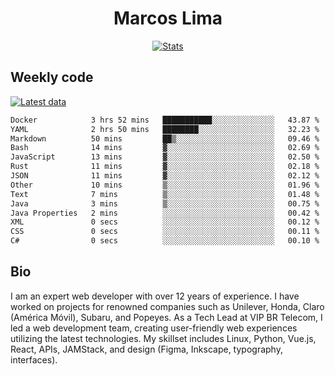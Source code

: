 <div align="center">
  <h1>Marcos Lima</h1>
  
  <a href="https://skvggor.dev">
    <img src="https://github.com/skvggor/skvggor/assets/958723/3c85f137-8d74-4cc8-a2b1-877784f3e44d" alt="Stats" />
  </a>
</div>

## Weekly code

[![Latest data](https://github.com/skvggor/skvggor/actions/workflows/main.yml/badge.svg)](https://github.com/skvggor/skvggor/actions/workflows/main.yml)

<!--START_SECTION:waka-->

```txt
Docker            3 hrs 52 mins   ███████████░░░░░░░░░░░░░░   43.87 %
YAML              2 hrs 50 mins   ████████░░░░░░░░░░░░░░░░░   32.23 %
Markdown          50 mins         ██▒░░░░░░░░░░░░░░░░░░░░░░   09.46 %
Bash              14 mins         ▓░░░░░░░░░░░░░░░░░░░░░░░░   02.69 %
JavaScript        13 mins         ▓░░░░░░░░░░░░░░░░░░░░░░░░   02.50 %
Rust              11 mins         ▓░░░░░░░░░░░░░░░░░░░░░░░░   02.18 %
JSON              11 mins         ▓░░░░░░░░░░░░░░░░░░░░░░░░   02.12 %
Other             10 mins         ▒░░░░░░░░░░░░░░░░░░░░░░░░   01.96 %
Text              7 mins          ▒░░░░░░░░░░░░░░░░░░░░░░░░   01.48 %
Java              3 mins          ▒░░░░░░░░░░░░░░░░░░░░░░░░   00.75 %
Java Properties   2 mins          ░░░░░░░░░░░░░░░░░░░░░░░░░   00.42 %
XML               0 secs          ░░░░░░░░░░░░░░░░░░░░░░░░░   00.12 %
CSS               0 secs          ░░░░░░░░░░░░░░░░░░░░░░░░░   00.11 %
C#                0 secs          ░░░░░░░░░░░░░░░░░░░░░░░░░   00.10 %
```

<!--END_SECTION:waka-->

## Bio

<p>I am an expert web developer with over 12 years of experience. I have worked on projects for renowned companies such as Unilever, Honda, Claro (América Móvil), Subaru, and Popeyes. As a Tech Lead at VIP BR Telecom, I led a web development team, creating user-friendly web experiences utilizing the latest technologies. My skillset includes Linux, Python, Vue.js, React, APIs, JAMStack, and design (Figma, Inkscape, typography, interfaces).</p>

<!-- </details> -->

<!-- <div align="center">
  <h2>🤖 Recent Code Activity</h2>
  <img width="500" src="https://github-readme-stats.vercel.app/api/wakatime?username=skvggor&hide_title=true&layout=compact&theme=transparent" alt="Wakatime Stats" />
</div>

<br>

<div align="center">
  <h2>📈 GitHub Stats</h2>
  <img width="500" src="https://github-readme-stats.vercel.app/api?username=skvggor&show_icons=true&theme=transparent&hide_title=true&count_private=true" alt="GitHub Stats" />
</div>
 -->
